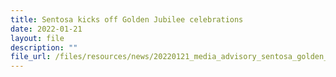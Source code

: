 ```yaml
---
title: Sentosa kicks off Golden Jubilee celebrations
date: 2022-01-21
layout: file
description: ""
file_url: /files/resources/news/20220121_media_advisory_sentosa_golden_jubilee.pdf
---
```

